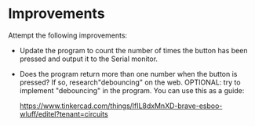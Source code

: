 # Improvements

Attempt the following improvements:

+ Update the program to count the number of times the button has been pressed and output it to the Serial monitor. 

+ Does the program return more than one number when the button is pressed? If so, research"debouncing" on the web. OPTIONAL: try to implement "debouncing" in the program. You can use this as a guide:

  https://www.tinkercad.com/things/lfIL8dxMnXD-brave-esboo-wluff/editel?tenant=circuits

